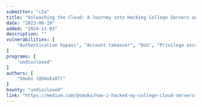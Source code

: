 ```yaml
---
submitter: "c2a"
title: "Unleashing the Cloud: A Journey into Hacking College Servers and Uncovering Security Vulnerabilities"
date: "2023-06-19"
added: "2024-11-03"
description: ""
vulnerabilities: [
    "Authentication bypass", "Account takeover", "DoS", "Privilege escalation"
]
programs: [
    "undisclosed"
]
authors: [
    "Smukx (@Smukx07)"
]
bounty: "undisclosed"
link: "https://medium.com/@smukx/how-i-hacked-my-college-cloud-servers-and-find-dos-ato-google-authentication-priv-esc-676b2db98938"
---
```





